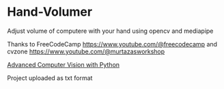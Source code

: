 # Hand-Volumer

Adjust volume of computere with your hand using opencv and mediapipe

Thanks to FreeCodeCamp https://www.youtube.com/@freecodecamp and cvzone https://www.youtube.com/@murtazasworkshop

[Advanced Computer Vision with Python](https://youtu.be/01sAkU_NvOY?si=Z3kDZDEZUVU8nWTm)

Project uploaded as txt format
